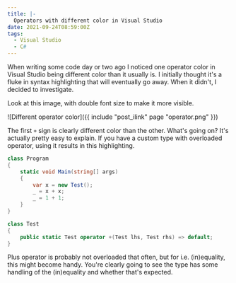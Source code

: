 ```yaml
---
title: |-
  Operators with different color in Visual Studio
date: 2021-09-24T08:59:00Z
tags:
  - Visual Studio
  - C#
---
```

When writing some code day or two ago I noticed one operator color in Visual Studio being different color than it usually is. I initially thought it's a fluke in syntax highlighting that will eventually go away. When it didn't, I decided to investigate.

<!-- excerpt -->

Look at this image, with double font size to make it more visible.

![Different operator color]({{ include "post_ilink" page "operator.png" }})

The first `+` sign is clearly different color than the other. What's going on? It's actually pretty easy to explain. If you have a custom type with overloaded operator, using it results in this highlighting.

```csharp
class Program
{
	static void Main(string[] args)
	{
		var x = new Test();
		_ = x + x;
		_ = 1 + 1;
	}
}

class Test
{
	public static Test operator +(Test lhs, Test rhs) => default;
}
```

Plus operator is probably not overloaded that often, but for i.e. (in)equality, this might become handy. You're clearly going to see the type has some handling of the (in)equality and whether that's expected.
